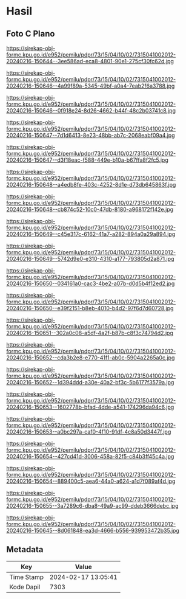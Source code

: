 # Hasil

## Foto C Plano

https://sirekap-obj-formc.kpu.go.id/e952/pemilu/pdpr/73/15/04/10/02/7315041002012-20240216-150644--3ee586ad-eca8-4801-90e1-275cf30fc62d.jpg

https://sirekap-obj-formc.kpu.go.id/e952/pemilu/pdpr/73/15/04/10/02/7315041002012-20240216-150646--4a99f89a-5345-49bf-a0a4-7eab2f6a3788.jpg

https://sirekap-obj-formc.kpu.go.id/e952/pemilu/pdpr/73/15/04/10/02/7315041002012-20240216-150646--0f918e24-8d26-4662-b44f-48c2b03741c8.jpg

https://sirekap-obj-formc.kpu.go.id/e952/pemilu/pdpr/73/15/04/10/02/7315041002012-20240216-150647--7d1d6413-8e23-48bb-ab7c-2068eabf09a4.jpg

https://sirekap-obj-formc.kpu.go.id/e952/pemilu/pdpr/73/15/04/10/02/7315041002012-20240216-150647--d3f18eac-f588-449e-b10a-b67ffa8f2fc5.jpg

https://sirekap-obj-formc.kpu.go.id/e952/pemilu/pdpr/73/15/04/10/02/7315041002012-20240216-150648--a4edb8fe-403c-4252-8d1e-d73db645863f.jpg

https://sirekap-obj-formc.kpu.go.id/e952/pemilu/pdpr/73/15/04/10/02/7315041002012-20240216-150648--cb874c52-10c0-47db-8180-a968172f142e.jpg

https://sirekap-obj-formc.kpu.go.id/e952/pemilu/pdpr/73/15/04/10/02/7315041002012-20240216-150649--c45e317c-6162-41a7-a282-894a0a29a894.jpg

https://sirekap-obj-formc.kpu.go.id/e952/pemilu/pdpr/73/15/04/10/02/7315041002012-20240216-150649--5742d9e0-e310-4310-a177-793805d2a871.jpg

https://sirekap-obj-formc.kpu.go.id/e952/pemilu/pdpr/73/15/04/10/02/7315041002012-20240216-150650--034161a0-cac3-4be2-a07b-d0d5b4f12ed2.jpg

https://sirekap-obj-formc.kpu.go.id/e952/pemilu/pdpr/73/15/04/10/02/7315041002012-20240216-150650--e39f2151-b8eb-4010-b4d2-97f6d7d60728.jpg

https://sirekap-obj-formc.kpu.go.id/e952/pemilu/pdpr/73/15/04/10/02/7315041002012-20240216-150651--302a0c08-a5df-4a2f-b87b-c8f3c74794d2.jpg

https://sirekap-obj-formc.kpu.go.id/e952/pemilu/pdpr/73/15/04/10/02/7315041002012-20240216-150652--cda3b2e8-e770-41f1-ab0c-5904a2265a0c.jpg

https://sirekap-obj-formc.kpu.go.id/e952/pemilu/pdpr/73/15/04/10/02/7315041002012-20240216-150652--1d394ddd-a30e-40a2-bf3c-5b6177f3579a.jpg

https://sirekap-obj-formc.kpu.go.id/e952/pemilu/pdpr/73/15/04/10/02/7315041002012-20240216-150653--1602778b-bfad-4dde-a541-174296da94c6.jpg

https://sirekap-obj-formc.kpu.go.id/e952/pemilu/pdpr/73/15/04/10/02/7315041002012-20240216-150653--a0bc297a-caf0-4f10-91df-4c8a50d3447f.jpg

https://sirekap-obj-formc.kpu.go.id/e952/pemilu/pdpr/73/15/04/10/02/7315041002012-20240216-150654--427cd41d-3006-458a-82f5-c84b3ff45c4a.jpg

https://sirekap-obj-formc.kpu.go.id/e952/pemilu/pdpr/73/15/04/10/02/7315041002012-20240216-150654--889400c5-aea6-44a0-a624-a1d7f089af4d.jpg

https://sirekap-obj-formc.kpu.go.id/e952/pemilu/pdpr/73/15/04/10/02/7315041002012-20240216-150655--3a7289c6-dba8-49a9-ac99-ddeb3666debc.jpg

https://sirekap-obj-formc.kpu.go.id/e952/pemilu/pdpr/73/15/04/10/02/7315041002012-20240216-150645--8d061848-ea3d-4666-b556-939953472b35.jpg


## Metadata

| Key        | Value               |
| ---------- | ------------------- |
| Time Stamp | 2024-02-17 13:05:41 |
| Kode Dapil | 7303                |




